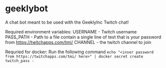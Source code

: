 # geeklybot
A chat bot meant to be used with the GeeklyInc Twitch chat!


Required environment variables:
USERNAME - Twitch username
PASS_PATH - Path to a file contain a single line of text that is your password from https://twitchapps.com/tmi/
CHANNEL - the twitch channel to join

Requried for docker:
Run the following command
`echo "<inser password from https://twitchapps.com/tmi/ here>" | docker secret create twitch_pass -`
